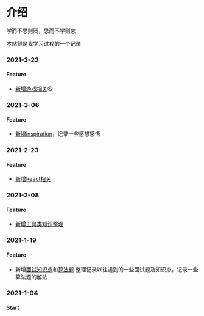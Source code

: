 # 介绍

学而不思则罔，思而不学则怠

本站将是我学习过程的一个记录





### 2021-3-22

#### Feature

* [新增游戏相关](you-xi-xiang-guan/)😆

### 2021-3-06

#### Feature

* [新增inspiration](inspiration/)，记录一些感想感悟

### 2021-2-23

#### Feature

* [新增React相关](react-xiang-guan-1/)

### 2021-2-08

#### Feature

* [新增工具类知识整理](gong-ju-lei-zhi-shi-zheng-li-1/)

### 2021-1-19

#### Feature

* 新增[面试知识点](js-fu-zhi-zi-ding-yi-nei-rong/)和[算法题](suan-fa-ti-1/) 整理记录以往遇到的一些面试题及知识点，记录一些算法题的解法

### 2021-1-04

#### Start

